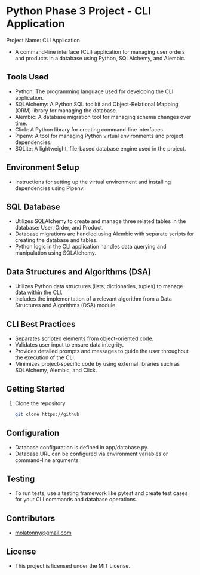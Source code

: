 # Python Phase 3 Project - CLI Application

Project Name: CLI Application

- A command-line interface (CLI) application for managing user orders and products in a database using Python, SQLAlchemy, and Alembic.

## Tools Used

- Python: The programming language used for developing the CLI application.
- SQLAlchemy: A Python SQL toolkit and Object-Relational Mapping (ORM) library for managing the database.
- Alembic: A database migration tool for managing schema changes over time.
- Click: A Python library for creating command-line interfaces.
- Pipenv: A tool for managing Python virtual environments and project dependencies.
- SQLite: A lightweight, file-based database engine used in the project.

## Environment Setup

- Instructions for setting up the virtual environment and installing dependencies using Pipenv.

## SQL Database

- Utilizes SQLAlchemy to create and manage three related tables in the database: User, Order, and Product.
- Database migrations are handled using Alembic with separate scripts for creating the database and tables.
- Python logic in the CLI application handles data querying and manipulation using SQLAlchemy.

## Data Structures and Algorithms (DSA)

- Utilizes Python data structures (lists, dictionaries, tuples) to manage data within the CLI.
- Includes the implementation of a relevant algorithm from a Data Structures and Algorithms (DSA) module.

## CLI Best Practices

- Separates scripted elements from object-oriented code.
- Validates user input to ensure data integrity.
- Provides detailed prompts and messages to guide the user throughout the execution of the CLI.
- Minimizes project-specific code by using external libraries such as SQLAlchemy, Alembic, and Click.

## Getting Started

1. Clone the repository:

   ```bash
   git clone https://github
## Configuration
- Database configuration is defined in app/database.py.
- Database URL can be configured via environment variables or command-line arguments.

## Testing
- To run tests, use a testing framework like pytest and create test cases for your CLI commands and database operations.

## Contributors
- molatonny@gmail.com

## License
- This project is licensed under the MIT License.